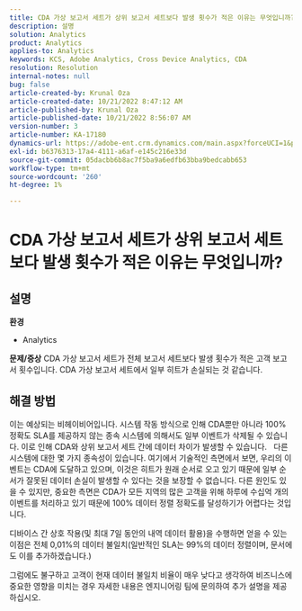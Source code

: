 ```yaml
---
title: CDA 가상 보고서 세트가 상위 보고서 세트보다 발생 횟수가 적은 이유는 무엇입니까?
description: 설명
solution: Analytics
product: Analytics
applies-to: Analytics
keywords: KCS, Adobe Analytics, Cross Device Analytics, CDA
resolution: Resolution
internal-notes: null
bug: false
article-created-by: Krunal Oza
article-created-date: 10/21/2022 8:47:12 AM
article-published-by: Krunal Oza
article-published-date: 10/21/2022 8:56:07 AM
version-number: 3
article-number: KA-17180
dynamics-url: https://adobe-ent.crm.dynamics.com/main.aspx?forceUCI=1&pagetype=entityrecord&etn=knowledgearticle&id=e6ec45f4-1c51-ed11-bba2-0022480867fb
exl-id: b6376313-17a4-4111-a6af-e145c216e33d
source-git-commit: 05dacbb6b8ac7f5ba9a6edfb63bba9bedcabb653
workflow-type: tm+mt
source-wordcount: '260'
ht-degree: 1%

---
```


# CDA 가상 보고서 세트가 상위 보고서 세트보다 발생 횟수가 적은 이유는 무엇입니까?

## 설명

<b>환경</b>
- Analytics



<b>문제/증상</b>
CDA 가상 보고서 세트가 전체 보고서 세트보다 발생 횟수가 적은 고객 보고서 횟수입니다. CDA 가상 보고서 세트에서 일부 히트가 손실되는 것 같습니다.


## 해결 방법


이는 예상되는 비헤이비어입니다. 시스템 작동 방식으로 인해 CDA뿐만 아니라 100% 정확도 SLA를 제공하지 않는 종속 시스템에 의해서도 일부 이벤트가 삭제될 수 있습니다. 이로 인해 CDA와 상위 보고서 세트 간에 데이터 차이가 발생할 수 있습니다.
 
다른 시스템에 대한 몇 가지 종속성이 있습니다. 여기에서 기술적인 측면에서 보면, 우리의 이벤트는 CDA에 도달하고 있으며, 이것은 히트가 원래 순서로 오고 있기 때문에 일부 순서가 잘못된 데이터 손실이 발생할 수 있다는 것을 보장할 수 없습니다. 다른 원인도 있을 수 있지만, 중요한 측면은 CDA가 모든 지역의 많은 고객을 위해 하루에 수십억 개의 이벤트를 처리하고 있기 때문에 100% 데이터 정렬 정확도를 달성하기가 어렵다는 것입니다.

디바이스 간 상호 작용(및 최대 7일 동안의 내역 데이터 활용)을 수행하면 얻을 수 있는 이점은 전체 0,01%의 데이터 불일치(일반적인 SLA는 99%의 데이터 정렬이며, 문서에도 이를 추가하겠습니다.)

그럼에도 불구하고 고객이 현재 데이터 불일치 비율이 매우 낮다고 생각하여 비즈니스에 중요한 영향을 미치는 경우 자세한 내용은 엔지니어링 팀에 문의하여 추가 설명을 제공하십시오.
